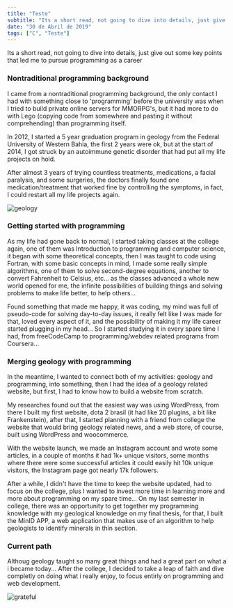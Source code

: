 ```yaml
---
title: "Teste"
subtitle: "Its a short read, not going to dive into details, just give out some key points that led me to pursue programming as a career"
date: "30 de Abril de 2019"
tags: ["C", "Teste"]
---
```


Its a short read, not going to dive into details, just give out some key points that led me to pursue programming as a career

### Nontraditional programming background

I came from a nontraditional programming background,
the only contact I had with something close to 'programming' before the university was when I tried to build private online servers for MMORPG's, but it had more to do with Lego (copying code from somewhere and pasting it without comprehending) than programming itself.

In 2012, I started a 5 year graduation program in geology from the Federal University of Western Bahia, the first 2 years were ok, but at the start of 2014, I got struck by an autoimmune genetic disorder that had put all my life projects on hold.

After almost 3 years of trying countless treatments, medications, a facial paralysis, and some surgeries, the doctors finally found one medication/treatment that worked fine by controlling the symptoms, in fact, I could restart all my life projects again.

![geology](./geology.jpeg)

### Getting started with programming

As my life had gone back to normal, I started taking classes at the college again, one of them was Introduction to programming and computer science, it began with some theoretical concepts, then I was taught to code using Fortran, with some basic concepts in mind, I made some really simple algorithms, one of them to solve second-degree equations, another to convert Fahrenheit to Celsius, etc... as the classes advanced a whole new world opened for me, the infinite possibilities of building things and solving problems to make life better, to help others...

Found something that made me happy, it was coding, my mind was full of pseudo-code for solving day-to-day issues, it really felt like I was made for that, loved every aspect of it, and the possibility of making it my life career started plugging in my head... So I started studying it in every spare time I had, from freeCodeCamp to programming/webdev related programs from Coursera...

### Merging geology with programming

In the meantime, I wanted to connect both of my activities: geology and programming, into something, then I had the idea of a geology related website, but first, I had to know how to build a website from scratch.

My researches found out that the easiest way was using WordPress, from there I built my first website, dota 2 brasil (it had like 20 plugins, a bit like Frankenstein), after that, I started planning with a friend from college the website that would bring geology related news, and a web store, of course, built using WordPress and woocommerce.

With the website launch, we made an Instagram account and wrote some articles, in a couple of months it had 1k+ unique visitors, some months where there were some successful articles it could easily hit 10k unique visitors, the Instagram page got nearly 17k followers.

After a while, I didn't have the time to keep the website updated, had to focus on the college, plus I wanted to invest more time in learning more and more about programming on my spare time...
On my last semester in college, there was an opportunity to get together my programming knowledge with my geological knowledge on my final thesis, for that, I built the MinID APP, a web application that makes use of an algorithm to help geologists to identify minerals in thin section.

### Current path

Althoug geology taught so many great things and had a great part on what a i became today... After the college, I decided to take a leap of faith and dive completly on doing what i really enjoy, to focus entirly on programming and web development.

![grateful](./grateful.jpg)

